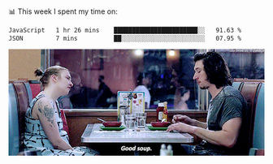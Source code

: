 📊 This week I spent my time on:
<!--START_SECTION:waka-->
```text
JavaScript   1 hr 26 mins    ███████████████████████░░   91.63 % 
JSON         7 mins          ██░░░░░░░░░░░░░░░░░░░░░░░   07.95 % 
```
<!--END_SECTION:waka-->


![](goodSoup.gif)
